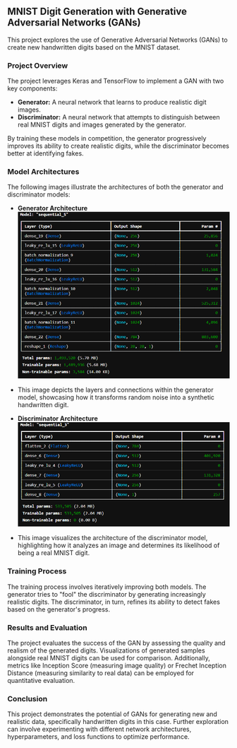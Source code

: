 ## MNIST Digit Generation with Generative Adversarial Networks (GANs)

This project explores the use of Generative Adversarial Networks (GANs) to create new handwritten digits based on the MNIST dataset. 

### Project Overview

The project leverages Keras and TensorFlow to implement a GAN with two key components:

* **Generator:** A neural network that learns to produce realistic digit images.
* **Discriminator:** A neural network that attempts to distinguish between real MNIST digits and images generated by the generator.

By training these models in competition, the generator progressively improves its ability to create realistic digits, while the discriminator becomes better at identifying fakes.

### Model Architectures

The following images illustrate the architectures of both the generator and discriminator models:

* **Generator Architecture ![generator](generator.png)**
* This image depicts the layers and connections within the generator model, showcasing how it transforms random noise into a synthetic handwritten digit.

* **Discriminator Architecture ![discriminator](discriminator.png)**
* This image visualizes the architecture of the discriminator model, highlighting how it analyzes an image and determines its likelihood of being a real MNIST digit.


### Training Process

The training process involves iteratively improving both models. The generator tries to "fool" the discriminator by generating increasingly realistic digits. The discriminator, in turn, refines its ability to detect fakes based on the generator's progress.

### Results and Evaluation

The project evaluates the success of the GAN by assessing the quality and realism of the generated digits. Visualizations of generated samples alongside real MNIST digits can be used for comparison. Additionally, metrics like Inception Score (measuring image quality) or Frechet Inception Distance (measuring similarity to real data) can be employed for quantitative evaluation.

### Conclusion

This project demonstrates the potential of GANs for generating new and realistic data, specifically handwritten digits in this case. Further exploration can involve experimenting with different network architectures, hyperparameters, and loss functions to optimize performance.
